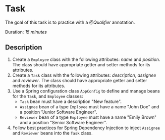 # Task

The goal of this task is to practice with a _@Qualifier_ annotation.

Duration: _15 minutes_

## Description

1. Create a `Employee` class with the following attributes: _name_ and _position_. The class should have appropriate getter and setter methods for its attributes.
2. Create a `Task` class with the following attributes: _description_, _assignee_ and _reviewer_. The class should have appropriate getter and setter methods for its attributes.
3. Use a Spring configuration class `AppConfig` to define and manage beans for the `Task`, and `Employee` classes:
    - `Task` bean must have a description "New feature".
    - `Assignee` bean of a type `Employee` must have a name "John Doe" and a position "Junior Software Engineer".
    - `Reviewer` bean of a type `Employee` must have a name "Emily Brown" and a position "Senior Software Engineer".
4. Follow best practices for Spring Dependency Injection to inject `Assignee` and `Reviewer` beans into the `Task` class.
